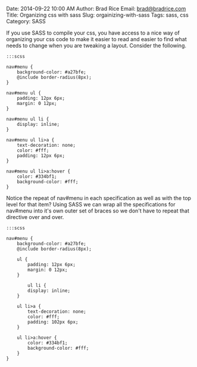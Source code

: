 Date: 2014-09-22 10:00 AM
Author: Brad Rice
Email: brad@bradrice.com
Title: Organizing css with sass
Slug: orgainizing-with-sass
Tags: sass, css
Category: SASS

If you use SASS to compile your css, you have access to a nice way of organizing your css code to make it easier to read and easier to find what needs to change when you are tweaking a layout. Consider the following.

	:::scss 

    nav#menu {
        background-color: #a27bfe;
        @include border-radius(8px);
    }

    nav#menu ul {
        padding: 12px 6px;
        margin: 0 12px;
    }

    nav#menu ul li {
        display: inline;
    }

    nav#menu ul li>a {
        text-decoration: none;
        color: #fff;
        padding: 12px 6px;
    }

    nav#menu ul li>a:hover {
        color: #334bf1;
        background-color: #fff;
    }

Notice the repeat of nav#menu in each specification as well as with the
top level for that item? Using SASS we can wrap all the specifications
for nav#menu into it's own outer set of braces so we don't have to
repeat that directive over and over.

    :::scss

    nav#menu {
        background-color: #a27bfe;
        @include border-radius(8px);

        ul {
            padding: 12px 6px;
            margin: 0 12px;
        }

            ul li {
            display: inline;
        }

        ul li>a {
            text-decoration: none;
            color: #fff;
            padding: 102px 6px;
        }

        ul li>a:hover {
            color: #334bf1;
            background-color: #fff;
        }
    }
